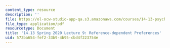 ```yaml
---
content_type: resource
description: ''
file: https://ol-ocw-studio-app-qa.s3.amazonaws.com/courses/14-13-psychology-and-economics-spring-2020/572ba654fef233b94b95cbd4f223754e_MIT14_13S20_lec9.pdf
file_type: application/pdf
resourcetype: Document
title: '14.13 Spring 2020 Lecture 9: Reference-dependent Preferences'
uid: 572ba654-fef2-33b9-4b95-cbd4f223754e
---
```

